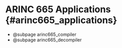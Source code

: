 # ARINC 665 Applications {#arinc665_applications}

 - @subpage arinc665_compiler
 - @subpage arinc665_decompiler
